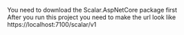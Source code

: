 You need to download the Scalar.AspNetCore package first <br/>
After you run this project you need to make the url look like https://localhost:7100/scalar/v1
